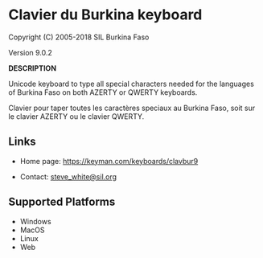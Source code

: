 Clavier du Burkina keyboard
=====================

Copyright (C) 2005-2018 SIL Burkina Faso

Version 9.0.2

__DESCRIPTION__

Unicode keyboard to type all special characters needed for the languages of Burkina Faso on both AZERTY or QWERTY keyboards.

Clavier pour taper toutes les caractères speciaux au Burkina Faso, soit sur le clavier AZERTY ou le clavier QWERTY. 

Links
-----

 * Home page: https://keyman.com/keyboards/clavbur9

 * Contact:  <steve_white@sil.org>

Supported Platforms
-------------------
 * Windows
 * MacOS
 * Linux
 * Web

